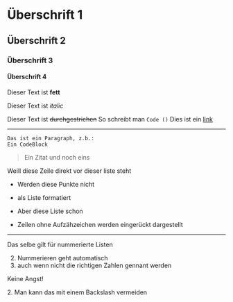 # Überschrift 1
## Überschrift 2
### Überschrift 3
#### Überschrift 4

Dieser Text ist **fett**<p>
Dieser Text ist *italic*<p>
Dieser Text ist ~~durchgestrichen~~
So schreibt man `Code ()`
Dies ist ein [link](http://www.trello.com)

---

```
Das ist ein Paragraph, z.b.:
Ein CodeBlock
```
>Ein Zitat
>und noch eins

Weill diese Zeile direkt vor dieser liste steht
- Werden diese Punkte nicht
- als Liste formatiert

- Aber diese Liste schon
- Zeilen ohne Aufzähzeichen werden 
eingerückt dargestellt
---
Das selbe gilt für nummerierte Listen

2. Nummerieren geht automatisch
2. auch wenn nicht die richtigen Zahlen gennant werden

Keine Angst!

2\. Man kann das mit einem Backslash vermeiden 
